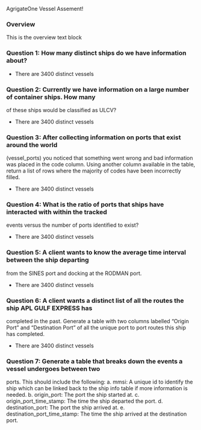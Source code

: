 AgrigateOne Vessel Assement!

### Overview

This is the overview text block

### Question 1: How many distinct ships do we have information about?

- There are 3400 distinct vessels

### Question 2: Currently we have information on a large number of container ships. How many
of these ships would be classified as ULCV?

- There are 3400 distinct vessels

### Question 3: After collecting information on ports that exist around the world
(vessel_ports) you noticed that something went wrong and bad information
was placed in the code column. Using another column available in the table,
return a list of rows where the majority of codes have been incorrectly filled.


- There are 3400 distinct vessels

### Question 4: What is the ratio of ports that ships have interacted with within the tracked
events versus the number of ports identified to exist?

- There are 3400 distinct vessels

### Question 5: A client wants to know the average time interval between the ship departing
from the SINES port and docking at the RODMAN port.

- There are 3400 distinct vessels

### Question 6: A client wants a distinct list of all the routes the ship APL GULF EXPRESS has
completed in the past. Generate a table with two columns labelled “Origin Port”
and “Destination Port” of all the unique port to port routes this ship has
completed.

- There are 3400 distinct vessels

### Question 7: Generate a table that breaks down the events a vessel undergoes between two
ports. This should include the following:
a. mmsi: A unique id to identify the ship which can be linked back to the
ship info table if more information is needed.
b. origin_port: The port the ship started at.
c. origin_port_time_stamp: The time the ship departed the port.
d. destination_port: The port the ship arrived at.
e. destination_port_time_stamp: The time the ship arrived at the
destination port.

